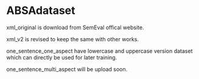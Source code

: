 # ABSAdataset

xml_original is download from SemEval offical website.

xml_v2 is revised to keep the same with other works.

one_sentence_one_aspect have lowercase and uppercase version dataset which can directly be used for later training.

one_sentence_multi_aspect will be upload soon.
